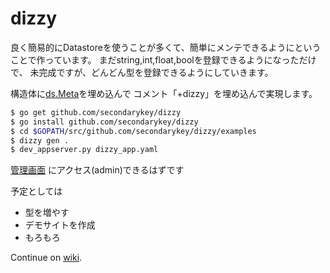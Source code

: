 # dizzy

良く簡易的にDatastoreを使うことが多くて、簡単にメンテできるようにということで作っています。
まだstring,int,float,boolを登録できるようになっただけで、
未完成ですが、どんどん型を登録できるようにしていきます。

構造体に[ds.Meta](https://github.com/knightso/base/blob/master/gae/ds/datastore.go#L40)を埋め込んで
コメント「+dizzy」を埋め込んで実現します。

```sh
$ go get github.com/secondarykey/dizzy
$ go install github.com/secondarykey/dizzy
$ cd $GOPATH/src/github.com/secondarykey/dizzy/examples
$ dizzy gen .
$ dev_appserver.py dizzy_app.yaml
```

[管理画面](http://localhost:8080/_dizzy/) にアクセス(admin)できるはずです


予定としては

* 型を増やす
* デモサイトを作成
* もろもろ

Continue on [wiki](https://github.com/secondarykey/dizzy/wiki).
